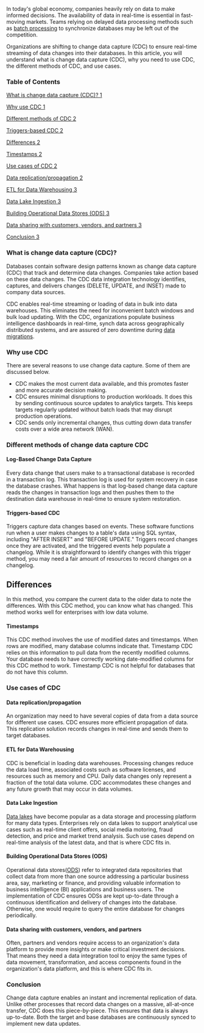 In today's global economy, companies heavily rely on data to make informed decisions. The availability of data in real-time is essential in fast-moving markets. Teams relying on delayed data processing methods such as [batch processing](/engineering-education/batch-processing-vs-stream-processing/) to synchronize databases may be left out of the competition.

Organizations are shifting to change data capture (CDC) to ensure real-time streaming of data changes into their databases. In this article, you will understand what is change data capture (CDC), why you need to use CDC, the different methods of CDC, and use cases.

### Table of Contents

[What is change data capture (CDC)? 1](#_Toc71021773)

[Why use CDC 1](#_Toc71021774)

[Different methods of CDC 2](#_Toc71021775)

[Triggers-based CDC 2](#_Toc71021776)

[Differences 2](#_Toc71021777)

[Timestamps 2](#_Toc71021778)

[Use cases of CDC 2](#_Toc71021779)

[Data replication/propagation 2](#_Toc71021780)

[ETL for Data Warehousing 3](#_Toc71021781)

[Data Lake Ingestion 3](#_Toc71021782)

[Building Operational Data Stores (ODS) 3](#_Toc71021783)

[Data sharing with customers, vendors, and partners 3](#_Toc71021784)

[Conclusion 3](#_Toc71021785)

### What is change data capture (CDC)?

Databases contain software design patterns known as change data capture (CDC) that track and determine data changes. Companies take action based on these data changes. The CDC data integration technology identifies, captures, and delivers changes (DELETE, UPDATE, and INSET) made to company data sources.

CDC enables real-time streaming or loading of data in bulk into data warehouses. This eliminates the need for inconvenient batch windows and bulk load updating. With the CDC, organizations populate business intelligence dashboards in real-time, synch data across geographically distributed systems, and are assured of zero downtime during [data migrations](https://www.netapp.com/knowledge-center/what-is-data-migration/).

### Why use CDC

There are several reasons to use change data capture. Some of them are discussed below.

- CDC makes the most current data available, and this promotes faster and more accurate decision making.
- CDC ensures minimal disruptions to production workloads. It does this by sending continuous source updates to analytics targets. This keeps targets regularly updated without batch loads that may disrupt production operations.
- CDC sends only incremental changes, thus cutting down data transfer costs over a wide area network (WAN).

### Different methods of change data capture CDC

#### Log-Based Change Data Capture

Every data change that users make to a transactional database is recorded in a transaction log. This transaction log is used for system recovery in case the database crashes. What happens is that log-based change data capture reads the changes in transaction logs and then pushes them to the destination data warehouse in real-time to ensure system restoration.

#### Triggers-based CDC

Triggers capture data changes based on events. These software functions run when a user makes changes to a table&#39;s data using SQL syntax, including &quot;AFTER INSERT&quot; and &quot;BEFORE UPDATE.&quot; Triggers record changes once they are activated, and the triggered events help populate a changelog. While it is straightforward to identify changes with this trigger method, you may need a fair amount of resources to record changes on a changelog.

## Differences

In this method, you compare the current data to the older data to note the differences. With this CDC method, you can know what has changed. This method works well for enterprises with low data volume.

#### Timestamps

This CDC method involves the use of modified dates and timestamps. When rows are modified, many database columns indicate that. Timestamp CDC relies on this information to pull data from the recently modified columns. Your database needs to have correctly working date-modified columns for this CDC method to work. Timestamp CDC is not helpful for databases that do not have this column.

### Use cases of CDC

#### Data replication/propagation

An organization may need to have several copies of data from a data source for different use cases. CDC ensures more efficient propagation of data. This replication solution records changes in real-time and sends them to target databases.

#### ETL for Data Warehousing

CDC is beneficial in loading data warehouses. Processing changes reduce the data load time, associated costs such as software licenses, and resources such as memory and CPU. Daily data changes only represent a fraction of the total data volume. CDC accommodates these changes and any future growth that may occur in data volumes.

#### Data Lake Ingestion

[Data lakes](/engineering-education/data-lake-vs-data-warehouse-vs-database/) have become popular as a data storage and processing platform for many data types. Enterprises rely on data lakes to support analytical use cases such as real-time client offers, social media motoring, fraud detection, and price and market trend analysis. Such use cases depend on real-time analysis of the latest data, and that is where CDC fits in.

#### Building Operational Data Stores (ODS)

Operational data stores([ODS](https://en.wikipedia.org/wiki/Operational_data_store)) refer to integrated data repositories that collect data from more than one source addressing a particular business area, say, marketing or finance, and providing valuable information to business intelligence (BI) applications and business users. The implementation of CDC ensures ODSs are kept up-to-date through a continuous identification and delivery of changes into the database. Otherwise, one would require to query the entire database for changes periodically.

#### Data sharing with customers, vendors, and partners

Often, partners and vendors require access to an organization&#39;s data platform to provide more insights or make critical investment decisions. That means they need a data integration tool to enjoy the same types of data movement, transformation, and access components found in the organization&#39;s data platform, and this is where CDC fits in.

### Conclusion

Change data capture enables an instant and incremental replication of data. Unlike other processes that record data changes on a massive, all-at-once transfer, CDC does this piece-by-piece. This ensures that data is always up-to-date. Both the target and base databases are continuously synced to implement new data updates.